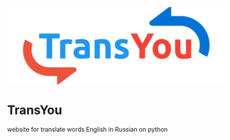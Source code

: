 <img src="static/logo.png">
<h1>TransYou</h1>
website for translate words English in Russian on python
